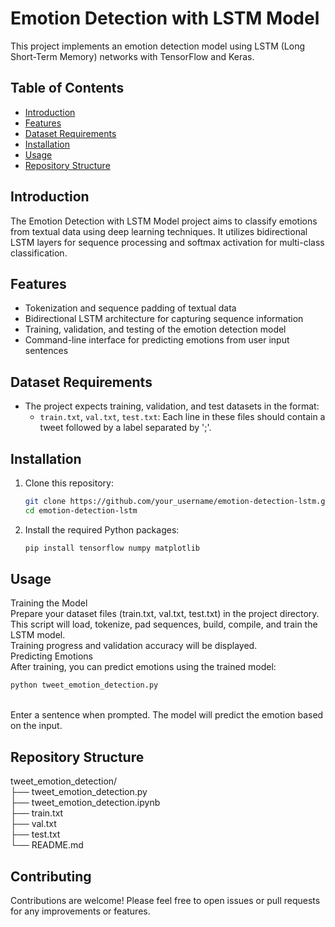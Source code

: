 # Emotion Detection with LSTM Model

This project implements an emotion detection model using LSTM (Long Short-Term Memory) networks with TensorFlow and Keras.

## Table of Contents
- [Introduction](#introduction)
- [Features](#features)
- [Dataset Requirements](#dataset-requirements)
- [Installation](#installation)
- [Usage](#usage)
- [Repository Structure](#repository-structure)
  
## Introduction
The Emotion Detection with LSTM Model project aims to classify emotions from textual data using deep learning techniques. It utilizes bidirectional LSTM layers for sequence processing and softmax activation for multi-class classification.

## Features
- Tokenization and sequence padding of textual data
- Bidirectional LSTM architecture for capturing sequence information
- Training, validation, and testing of the emotion detection model
- Command-line interface for predicting emotions from user input sentences

## Dataset Requirements
- The project expects training, validation, and test datasets in the format:
  - `train.txt`, `val.txt`, `test.txt`: Each line in these files should contain a tweet followed by a label separated by ';'.

## Installation
1. Clone this repository:
   ```bash
   git clone https://github.com/your_username/emotion-detection-lstm.git
   cd emotion-detection-lstm
2. Install the required Python packages:
   ```bash
   pip install tensorflow numpy matplotlib
## Usage
Training the Model<br>
Prepare your dataset files (train.txt, val.txt, test.txt) in the project directory.<br>
This script will load, tokenize, pad sequences, build, compile, and train the LSTM model.<br>
Training progress and validation accuracy will be displayed.<br>
Predicting Emotions<br>
After training, you can predict emotions using the trained model:<br>
  ```bash
  python tweet_emotion_detection.py
  ```  
<br>
Enter a sentence when prompted. The model will predict the emotion based on the input.

## Repository Structure
tweet_emotion_detection/<br>
├── tweet_emotion_detection.py<br>
├── tweet_emotion_detection.ipynb<br>
├── train.txt<br>
├── val.txt<br>
├── test.txt<br>
└── README.md<br>
## Contributing
Contributions are welcome! Please feel free to open issues or pull requests for any improvements or features.
